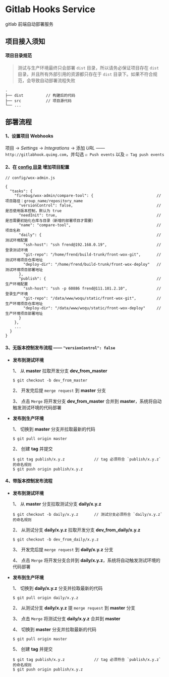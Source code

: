 # Gitlab Hooks Service

gitlab 前端自动部署服务

## 项目接入须知

#### 项目目录规范

> 测试与生产环境最终只会部署 `dist` 目录，所以请务必保证项目存在 `dist` 目录，并且所有外部引用的资源都只存在于 `dist` 目录下。如果不符合规范，会导致自动部署流程失败

```
.
├── dist          // 构建后的代码
├── src           // 项目源代码
└── ...
```

## 部署流程

#### 1、设置项目 **Webhooks**

项目 -> *Settings* -> *Integrations* -> 添加 *URL* —— `http://gitlabhook.quimg.com`，并勾选 `☑️ Push events` 以及 `☑️ Tag push events`

#### 2、在 **[config 目录](./config)** 增加项目配置

```
// config/wox-admin.js

{
  "tasks": {
    "firebug/wox-admin/compare-tool": {                            // 项目路径：group_name/repository_name
      "versionControl": false,                                     // 是否使用版本控制，默认为 true
      "needInit": true,                                            // 是否需要初始化仓库与目录（新增的部署项目才需要）
      "name": "compare-tool",                                      // 项目名称      
      "daily": {                                                   // 测试环境配置
        "ssh-host": "ssh frend@192.168.0.19",                      // 登录测试环境
        "git-repo": "/home/frend/build-trunk/front-wox-git",       // 测试环境项目仓库地址
        "deploy-dir": "/home/frend/build-trunk/front-wox-deploy"   // 测试环境项目部署地址
      },
      "publish": {                                                 // 生产环境配置
        "ssh-host": "ssh -p 60886 frend@111.101.2.10",             // 登录生产环境
        "git-repo": "/data/www/woqu/static/front-wox-git",         // 生产环境项目仓库地址
        "deploy-dir": "/data/www/woqu/static/front-wox-deploy"     // 生产环境项目部署地址
      }
    },
    ...
  }
}
```

#### 3、无版本控制发布流程 —— `"versionControl": false`

* **发布到测试环境**

  1、 从 **master** 拉取开发分支 **dev_from_master**
  ```
  $ git checkout -b dev_from_master
  ```

  2、 开发完后提 `merge request` 到 **master** 分支

  3、 点击 `Merge` 将开发分支 **dev_from_master** 合并到 **master**，系统将自动触发测试环境的代码部署

* **发布到生产环境**

  1、 切换到 **master** 分支并拉取最新的代码
  ```
  $ git pull origin master
  ```

  2、 创建 **tag** 并提交
  ```
  $ git tag publish/x.y.z             // tag 必须符合 `publish/x.y.z` 的命名规则
  $ git push origin publish/x.y.z
  ```

#### 4、带版本控制发布流程

* **发布到测试环境**

  1、 从 **master** 分支拉取测试分支 **daily/x.y.z**
  ```
  $ git checkout -b daily/x.y.z       // 测试分支必须符合 `daily/x.y.z` 的命名规则
  ```

  2、 从测试分支 **daily/x.y.z** 拉取开发分支 **dev_from_daily/x.y.z**
  ```
  $ git checkout -b dev_from_daily/x.y.z
  ```

  3、 开发完后提 `merge request` 到 **daily/x.y.z** 分支

  4、 点击 `Merge` 将开发分支合并到 **daily/x.y.z**，系统将自动触发测试环境的代码部署

* **发布到生产环境**

  1、 切换到 **daily/x.y.z** 分支并拉取最新的代码
  ```
  $ git pull origin daily/x.y.z
  ```

  2、 从测试分支 **daily/x.y.z** 提 `merge request` 到 **master** 分支

  3、 点击 `Merge` 将测试分支 **daily/x.y.z** 合并到 **master**

  4、 切换到 **master** 分支并拉取最新的代码
  ```
  $ git pull origin master
  ```

  5、 创建 **tag** 并提交
  ```
  $ git tag publish/x.y.z             // tag 必须符合 `publish/x.y.z` 的命名规则
  $ git push origin publish/x.y.z
  ```
